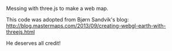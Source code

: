 Messing with three.js to make a web map.

This code was adopted from Bjørn Sandvik's blog: 
http://blog.mastermaps.com/2013/09/creating-webgl-earth-with-threejs.html

He deserves all credit!